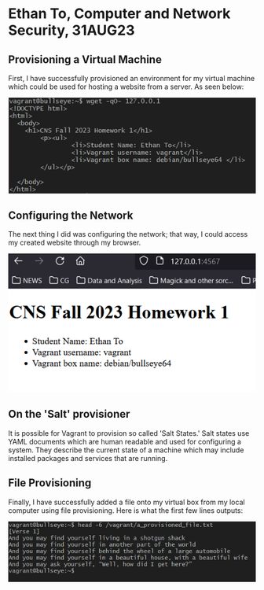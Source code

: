 # Ethan To, Computer and Network Security, 31AUG23
## Provisioning a Virtual Machine
First, I have successfully provisioned an environment for my virtual machine which could be used for hosting a website from a server. As seen below:

![alt text](https://github.com/toethan777/To-CNS-Lab-2023/blob/main/HW1/Vagrant_html_working.png)



## Configuring the Network

The next thing I did was configuring the network; that way, I could access my created website through my browser.

![alt text](https://github.com/toethan777/To-CNS-Lab-2023/blob/main/HW1/Website_working.png)

## On the 'Salt' provisioner

It is possible for Vagrant to provision so called 'Salt States.' Salt states use YAML documents which are human readable and used for configuring a system. They describe the current state of a machine which may include installed packages and services that are running.

## File Provisioning

Finally, I have successfully added a file onto my virtual box from my local computer using file provisioning. Here is what the first few lines outputs:

![alt text](https://github.com/toethan777/To-CNS-Lab-2023/blob/main/HW1/Working_file.png)

